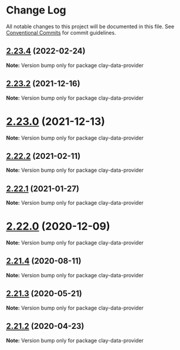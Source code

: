 # Change Log

All notable changes to this project will be documented in this file.
See [Conventional Commits](https://conventionalcommits.org) for commit guidelines.

## [2.23.4](https://github.com/liferay/clay/tree/master/packages/clay-data-provider/compare/v2.23.3...v2.23.4) (2022-02-24)

**Note:** Version bump only for package clay-data-provider





## [2.23.2](https://github.com/liferay/clay/compare/v2.23.1...v2.23.2) (2021-12-16)

**Note:** Version bump only for package clay-data-provider





# [2.23.0](https://github.com/liferay/clay/tree/master/packages/clay-data-provider/compare/v2.22.4...v2.23.0) (2021-12-13)

**Note:** Version bump only for package clay-data-provider





## [2.22.2](https://github.com/liferay/clay/tree/master/packages/clay-data-provider/compare/v2.22.1...v2.22.2) (2021-02-11)

**Note:** Version bump only for package clay-data-provider





## [2.22.1](https://github.com/liferay/clay/tree/master/packages/clay-data-provider/compare/v2.22.0...v2.22.1) (2021-01-27)

**Note:** Version bump only for package clay-data-provider





# [2.22.0](https://github.com/liferay/clay/tree/master/packages/clay-data-provider/compare/v2.21.5...v2.22.0) (2020-12-09)

**Note:** Version bump only for package clay-data-provider





## [2.21.4](https://github.com/liferay/clay/tree/master/packages/clay-data-provider/compare/v2.21.3...v2.21.4) (2020-08-11)

**Note:** Version bump only for package clay-data-provider





## [2.21.3](https://github.com/liferay/clay/tree/master/packages/clay-data-provider/compare/v2.21.2...v2.21.3) (2020-05-21)

**Note:** Version bump only for package clay-data-provider





## [2.21.2](https://github.com/liferay/clay/tree/master/packages/clay-data-provider/compare/v2.21.1...v2.21.2) (2020-04-23)

**Note:** Version bump only for package clay-data-provider
